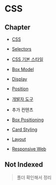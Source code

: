 # CSS

## Chapter

- [CSS](./css.md)

- [Selectors](./css_selectors.md)

- [CSS 기본 스타일](./css_basic_styles.md)

- [Box Model](./css_box_model.md)

- [Display](./css_display.md)

- [Position](./css_position.md)

- [개발자 도구](./dev_tools.md)

- 추가 컨텐츠

- [Box Positioning](./box_positioning.md)

- [Card Styling](./card_styling.md)

- [Layout](./css_layout.md)

- [Responsive Web](./responsive_web.md)

## Not Indexed

> 폴더 확인해서 정리